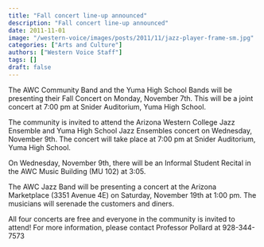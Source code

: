 ```yaml
---
title: "Fall concert line-up announced"
description: "Fall concert line-up announced"
date: 2011-11-01
image: "/western-voice/images/posts/2011/11/jazz-player-frame-sm.jpg"
categories: ["Arts and Culture"]
authors: ["Western Voice Staff"]
tags: []
draft: false
---
```

The AWC Community Band and the Yuma High School Bands will be presenting their Fall Concert on Monday, November 7th. This will be a joint concert at 7:00 pm at Snider Auditorium, Yuma High School.

The community is invited to attend the Arizona Western College Jazz Ensemble and Yuma High School Jazz Ensembles concert on Wednesday, November 9th. The concert will take place at 7:00 pm at Snider Auditorium, Yuma High School.

On Wednesday, November 9th, there will be an Informal Student Recital in the AWC Music Building (MU 102) at 3:05.

The AWC Jazz Band will be presenting a concert at the Arizona Marketplace (3351 Avenue 4E) on Saturday, November 19th at 1:00 pm. The musicians will serenade the customers and diners.

All four concerts are free and everyone in the community is invited to attend! For more information, please contact Professor Pollard at 928-344-7573
